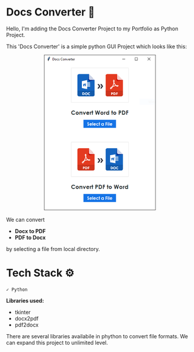 # Docs Converter 🔁

Hello,
I'm adding the Docs Converter Project to my Portfolio as Python Project.

This 'Docs Converter' is a simple python GUI Project which looks like this:

<p align="center"><img src="https://github.com/Azhar23S/Docs_Converter/blob/main/Docs%20Converter.png" alt="Docs Converter" width=301, height=418/></p>

We can convert 
- <b>Docx to PDF</b>
- <b>PDF to Docx</b>

by selecting a file from local directory.

# Tech Stack ⚙️

    ✓ Python
 <b>Libraries used:</b>
 - tkinter
 - docx2pdf
 - pdf2docx
 
 There are several libraries availabile in phython to convert file formats. We can expand this project to unlimited level.
